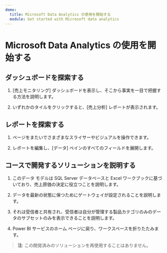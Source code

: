 ```yaml
---
demo:
  title: Microsoft Data Analytics の使用を開始する
  module: Get started with Microsoft data analytics
---
```


# Microsoft Data Analytics の使用を開始する

## ダッシュボードを探索する

1. [売上モニタリング] ダッシュボードを表示し、そこから事実を一目で把握する方法を説明します。

1. いずれかのタイルをクリックすると、[売上分析] レポートが表示されます。

## レポートを探索する

1. ページをまたいでさまざまなスライサーやビジュアルを操作できます。

1. レポートを編集し、[データ] ペインのすべてのフィールドを展開します。

## コースで開発するソリューションを説明する

1. このデータ モデルは SQL Server データベースと Excel ワークブックに基づいており、売上原価の決定に役立つことを説明します。

1. データを最新の状態に保つためにゲートウェイが設定されることを説明します。

1. それは受信者と共有され、受信者は自分が管理する製品カテゴリのみのデータのサブセットのみを表示できることを説明します。

1. Power BI サービスのホーム ページに戻り、ワークスペースを折りたたみます。

> **注**: この開発済みのソリューションを再使用することはありません。
